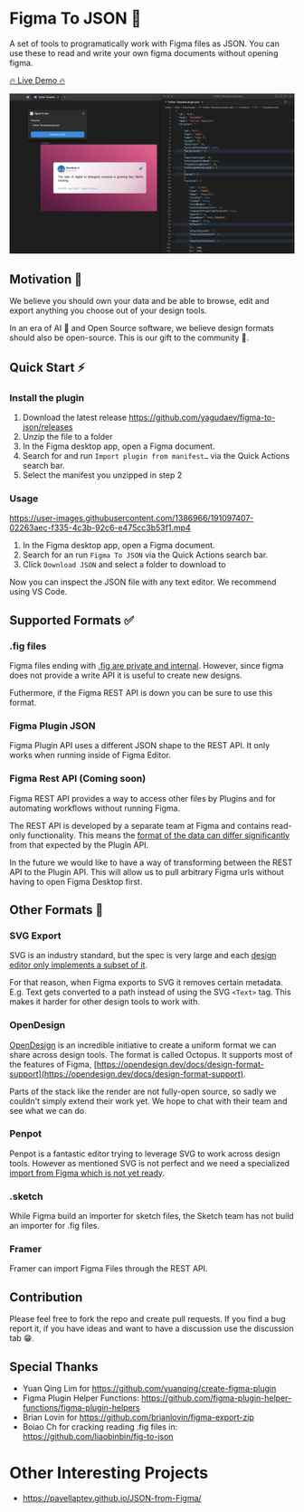 # Figma To JSON 💾

A set of tools to programatically work with Figma files as JSON. You can use these to read and write your own figma documents without opening figma.

[🔥 Live Demo 🔥](https://www.figma2json.com)

![Figma to JSON Plugin Screenshot](website/public/assets/images/plugin-screenshot.png)

## Motivation 🤔

We believe you should own your data and be able to browse, edit and export anything you choose out of your design tools.

In an era of AI 🤖 and Open Source software, we believe design formats should also be open-source. This is our gift to the community 🎁.

## Quick Start ⚡️

### Install the plugin

1. Download the latest release https://github.com/yagudaev/figma-to-json/releases
2. Unzip the file to a folder
3. In the Figma desktop app, open a Figma document.
4. Search for and run `Import plugin from manifest…` via the Quick Actions search bar.
5. Select the manifest you unzipped in step 2

### Usage

https://user-images.githubusercontent.com/1386966/191097407-02263aec-f335-4c3b-92c6-e475cc3b53f1.mp4

1. In the Figma desktop app, open a Figma document.
2. Search for an run `Figma To JSON` via the Quick Actions search bar.
3. Click `Download JSON` and select a folder to download to

Now you can inspect the JSON file with any text editor. We recommend using VS Code.

## Supported Formats ✅

### .fig files

Figma files ending with [.fig are private and internal](https://forum.figma.com/t/inquiry-about-the-fig-file-format/6351). However, since figma does not provide a write API it is useful to create new designs.

Futhermore, if the Figma REST API is down you can be sure to use this format.

### Figma Plugin JSON

Figma Plugin API uses a different JSON shape to the REST API. It only works when running inside of Figma Editor.

### Figma Rest API (Coming soon)

Figma REST API provides a way to access other files by Plugins and for automating workflows without running Figma.

The REST API is developed by a separate team at Figma and contains read-only functionality. This means the [format of the data can differ significantly](https://forum.figma.com/t/need-help-with-gradienttranform-matrix/26792) from that expected by the Plugin API.

In the future we would like to have a way of transforming between the REST API to the Plugin API. This will allow us to pull arbitrary Figma urls without having to open Figma Desktop first.

## Other Formats 📄

### SVG Export

SVG is an industry standard, but the spec is very large and each [design editor only implements a subset of it](https://www.figma.com/blog/with-figmas-new-svg-exports-less-more/).

For that reason, when Figma exports to SVG it removes certain metadata. E.g. Text gets converted to a path instead of using the SVG `<Text>` tag. This makes it harder for other design tools to work with.

### OpenDesign

[OpenDesign](http://opendesign.dev/) is an incredible initiative to create a uniform format we can share across design tools. The format is called Octopus. It supports most of the features of Figma, [https://opendesign.dev/docs/design-format-support](https://opendesign.dev/docs/design-format-support).

Parts of the stack like the render are not fully-open source, so sadly we couldn't simply extend their work yet. We hope to chat with their team and see what we can do.

### Penpot

Penpot is a fantastic editor trying to leverage SVG to work across design tools. However as mentioned SVG is not perfect and we need a specialized [import from Figma which is not yet ready](https://github.com/penpot/penpot/issues/2265).

### .sketch

While Figma build an importer for sketch files, the Sketch team has not build an importer for .fig files.

### Framer

Framer can import Figma Files through the REST API.

## Contribution

Please feel free to fork the repo and create pull requests. If you find a bug report it, if you have ideas and want to have a discussion use the discussion tab 😁.

## Special Thanks

- Yuan Qing Lim for https://github.com/yuanqing/create-figma-plugin
- Figma Plugin Helper Functions: https://github.com/figma-plugin-helper-functions/figma-plugin-helpers
- Brian Lovin for https://github.com/brianlovin/figma-export-zip
- Boiao Ch for cracking reading .fig files in: https://github.com/liaobinbin/fig-to-json

# Other Interesting Projects

- https://pavellaptev.github.io/JSON-from-Figma/

